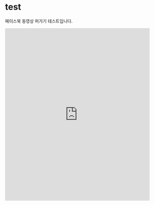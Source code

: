 # test
페이스북 동영상 퍼가기 테스트입니다.



<iframe src="https://www.facebook.com/plugins/video.php?href=https%3A%2F%2Fwww.facebook.com%2Fvxgsvw5%2Fvideos%2F1816305045078596%2F&show_text=1&width=476" width="476" height="568" style="border:none;overflow:hidden" scrolling="no" frameborder="0" allowTransparency="true" allowFullScreen="true"></iframe>
